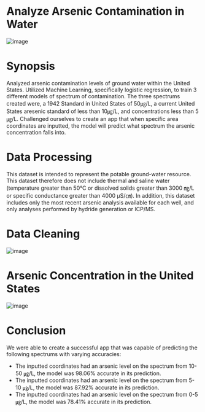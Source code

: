 # Analyze Arsenic Contamination in Water
![image](https://github.com/diego-lazaro/Project_4/assets/115186079/5afa800f-deb0-45ac-8a70-7ca54cdfab80)



# Synopsis
Analyzed arsenic contamination levels of ground water within the United States. Utilized Machine Learning, specifically logistic regression, to train 3 different models of spectrum of contamination. The three spectrums created were, a 1942 Standard in United States of 50㎍/L, a current United States aresenic standard of less than 10㎍/L, and concentrations less than 5㎍/L. Challenged ourselves to create an app that when specific area coordinates are inputted, the model will predict what spectrum the arsenic concentration falls into. 


# Data Processing 
This dataset is intended to represent the potable ground-water resource.
This dataset therefore does not include thermal and saline water (temperature greater than 50℃ or dissolved solids greater than 3000 ㎎/L or specific conductance greater than 4000 µS/㎝).
In addition, this dataset includes only the most recent arsenic analysis available for each well, and only analyses performed by hydride generation or ICP/MS.

# Data Cleaning

![image](https://github.com/diego-lazaro/Project_4/assets/115186079/84f70dc4-41c6-4654-b6e0-b4b4b0150656)

# Arsenic Concentration in the United States

![image](https://github.com/diego-lazaro/Project_4/assets/115186079/6256e679-38df-4a92-900a-88d597b4579e)

# Conclusion
We were able to create a successful app that was capable of predicting the following spectrums with varying accuracies: 
- The inputted coordinates had an arsenic level on the spectrum from 10-50 ㎍/L, the model was 98.06% accurate in its prediction.
- The inputted coordinates had an arsenic level on the spectrum from 5-10 ㎍/L, the model was 87.92% accurate in its prediction.
- The inputted coordinates had an arsenic level on the spectrum from 0-5 ㎍/L, the model was 78.41%  accurate in its prediction.



